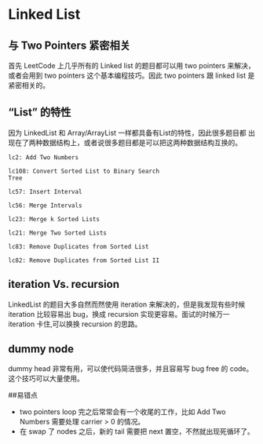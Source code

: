 # Linked List

## 与 Two Pointers 紧密相关
首先 LeetCode 上几乎所有的 Linked list 的题目都可以用 two pointers 来解决，或者会用到 two pointers 这个基本编程技巧。因此 two pointers 跟 linked list 是紧密相关的。

## “List” 的特性
因为 LinkedList 和 Array/ArrayList 一样都具备有List的特性，因此很多题目都
出现在了两种数据结构上，或者说很多题目都是可以把这两种数据结构互换的。

```
lc2: Add Two Numbers

lc108: Convert Sorted List to Binary Search
Tree

lc57: Insert Interval

lc56: Merge Intervals

lc23: Merge k Sorted Lists

lc21: Merge Two Sorted Lists

lc83: Remove Duplicates from Sorted List

lc82: Remove Duplicates from Sorted List II

```

## iteration Vs. recursion
LinkedList 的题目大多自然而然使用 iteration 来解决的，但是我发现有些时候 iteration 比较容易出 bug，换成 recursion 实现更容易。面试的时候万一 iteration 卡住,可以换换 recursion 的思路。


## dummy node
dummy head 非常有用，可以使代码简洁很多，并且容易写 bug free 的 code。这个技巧可以大量使用。

##易错点
* two pointers loop 完之后常常会有一个收尾的工作，比如 Add Two Numbers 需要处理 carrier > 0 的情况。
* 在 swap 了 nodes 之后，新的 tail 需要把 next 置空，不然就出现死循环了。





















